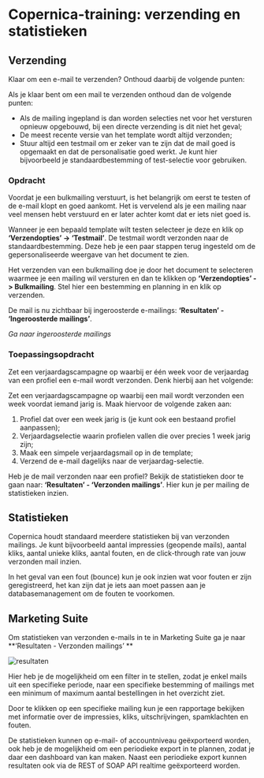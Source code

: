 # Copernica-training: verzending en statistieken

## Verzending

Klaar om een e-mail te verzenden? Onthoud daarbij de volgende punten:

Als je klaar bent om een mail te verzenden onthoud dan de volgende punten:
- Als de mailing ingepland is dan worden selecties net voor het versturen opnieuw opgebouwd, 
bij een directe verzending is dit niet het geval;
- De meest recente versie van het template wordt altijd verzonden;
- Stuur altijd een testmail om er zeker van te zijn dat de mail goed is opgemaakt 
en dat de personalisatie goed werkt. Je kunt hier bijvoorbeeld je standaardbestemming of test-selectie voor gebruiken. 


### Opdracht

Voordat je een bulkmailing verstuurt, is het belangrijk om eerst te testen of de e-mail klopt en goed aankomt. 
Het is vervelend als je een mailing naar veel mensen hebt verstuurd en er later achter komt dat er iets niet goed is.

Wanneer je een bepaald template wilt testen selecteer je deze en klik op **‘Verzendopties’ -> ‘Testmail’**. 
De testmail wordt verzonden naar de standaardbestemming. Deze heb je een paar stappen terug ingesteld
om de gepersonaliseerde weergave van het document te zien.

Het verzenden van een bulkmailing doe je door het document te selecteren waarmee je een mailing wil versturen 
en dan te klikken op **‘Verzendopties’ -> Bulkmailing**. Stel hier een bestemming en planning in en klik op verzenden.

De mail is nu zichtbaar bij ingeroosterde e-mailings: **‘Resultaten’ - ‘Ingeroosterde mailings’**. 

_Ga naar ingeroosterde mailings_

### Toepassingsopdracht

Zet een verjaardagscampagne op waarbij er één week voor de verjaardag van een profiel
een e-mail wordt verzonden. Denk hierbij aan het volgende:

Zet een verjaardagscampagne op waarbij een mail wordt verzonden een week voordat iemand jarig is. 
Maak hiervoor de volgende zaken aan: 
1. Profiel dat over een week jarig is (je kunt ook een bestaand profiel aanpassen); 
2. Verjaardagselectie waarin profielen vallen die over precies 1 week jarig zijn; 
3. Maak een simpele verjaardagsmail op in de template; 
4. Verzend de e-mail dagelijks naar de verjaardag-selectie. 


Heb je de mail verzonden naar een profiel? Bekijk de statistieken door te gaan naar:
**‘Resultaten’ - ‘Verzonden mailings’**. Hier kun je per mailing de statistieken inzien. 

## Statistieken

Copernica houdt standaard meerdere statistieken bij van verzonden mailings. 
Je kunt bijvoorbeeld aantal impressies (geopende mails), aantal kliks, 
aantal unieke kliks, aantal fouten, en de click-through rate van jouw verzonden mail inzien. 

In het geval van een fout (bounce) kun je ook inzien wat voor fouten er zijn geregistreerd, 
het kan zijn dat je iets aan moet passen aan je databasemanagement om de fouten te voorkomen.

## Marketing Suite

Om statistieken van verzonden e-mails in te in Marketing Suite ga je naar **‘Resultaten - Verzonden mailings’ **

![resultaten](https://user-images.githubusercontent.com/94605656/166891166-3ac5c51a-b653-4f28-86b7-1ddf90eac66d.png)


Hier heb je de mogelijkheid om een filter in te stellen, zodat je enkel mails uit een specifieke periode, 
naar een specifieke bestemming of mailings met een minimum of maximum aantal bestellingen in het overzicht ziet. 

Door te klikken op een specifieke mailing kun je een rapportage bekijken met informatie over de impressies, 
kliks, uitschrijvingen, spamklachten en fouten.

De statistieken kunnen op e-mail- of accountniveau geëxporteerd worden, 
ook heb je de mogelijkheid om een periodieke export in te plannen, 
zodat je daar een dashboard van kan maken. Naast een periodieke export 
kunnen resultaten ook via de REST of SOAP API realtime geëxporteerd worden. 
